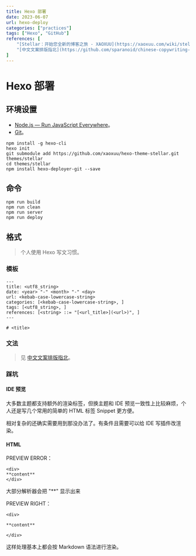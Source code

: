 ```yaml
---
title: Hexo 部署
date: 2023-06-07
url: hexo-deploy
categories: ["practices"]
tags: ["Hexo", "GitHub"]
references: [
	"[Stellar：开始您全新的博客之旅 - XAOXUU](https://xaoxuu.com/wiki/stellar/#start)",
	"[中文文案排版指北](https://github.com/sparanoid/chinese-copywriting-guidelines)"
]
---
```


<!--more-->

# Hexo 部署

## 环境设置

- [Node.js — Run JavaScript Everywhere](https://nodejs.org/en)。
- [Git](https://git-scm.com)。

```
npm install -g hexo-cli
hexo init
git submodule add https://github.com/xaoxuu/hexo-theme-stellar.git themes/stellar
cd themes/stellar
npm install hexo-deployer-git --save
```

## 命令

```
npm run build
npm run clean
npm run server
npm run deploy
```

## 格式

> 个人使用 Hexo 写文习惯。

### 模板

```
---
title: <utf8_string>
date: <year> "-" <month> "-" <day>
url: <kebab-case-lowercase-string>
categories: [<kebab-case-lowercase-string>, ]
tags: [<utf8_string>, ]
references: [<string> ::= "[<url_title>](<url>)", ]
---

# <title>
```

### 文法

> 见 [中文文案排版指北](https://github.com/sparanoid/chinese-copywriting-guidelines)。

### 踩坑

#### IDE 预览

大多数主题都支持额外的渲染标签，但换主题和 IDE 预览一致性上比较麻烦，个人还是写几个常用的简单的 HTML 标签 Snippet 更方便。

相对复杂的还确实需要用到那没办法了。有条件且需要可以给 IDE 写插件改渲染。

#### HTML

PREVIEW ERROR：

```
<div>
**content**
</div>
```

大部分解析器会把 "**" 显示出来

PREVIEW RIGHT：

```
<div>

**content**

</div>
```

这样处理基本上都会按 Markdown 语法进行渲染。
